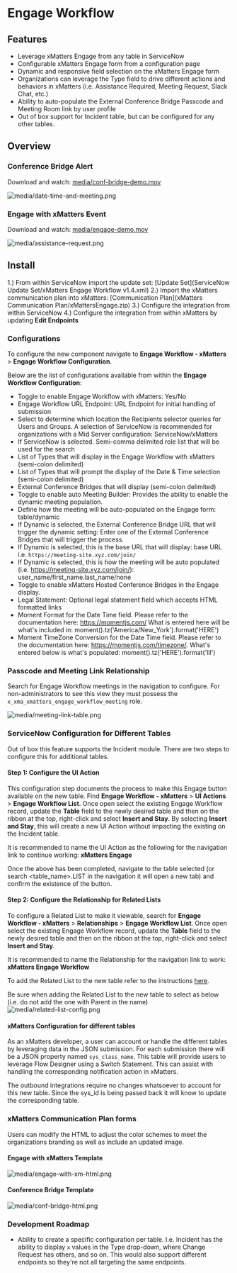 # Engage Workflow

## Features
* Leverage xMatters Engage from any table in ServiceNow
* Configurable xMatters Engage form from a configuration page
* Dynamic and responsive field selection on the xMatters Engage form
* Organizations can leverage the Type field to drive different actions and behaviors in xMatters (i.e. Assistance Required, Meeting Request, Slack Chat, etc.)
* Ability to auto-populate the External Conference Bridge Passcode and Meeting Room link by user profile
* Out of box support for Incident table, but can be configured for any other tables.

## Overview
### Conference Bridge Alert

Download and watch: [media/conf-bridge-demo.mov](media/conf-bridge-demo.mov)

![media/date-time-and-meeting.png](media/date-time-and-meeting.png)

### Engage with xMatters Event

Download and watch: [media/engage-demo.mov](media/engage-demo.mov)

![media/assistance-request.png](media/assistance-request.png)

## Install
1.) From within ServiceNow import the update set: [Update Set](ServiceNow Update Set/xMatters Engage Workflow v1.4.xml)
2.) Import the xMatters communication plan into xMatters: [Communication Plan](xMatters Communication Plan/xMattersEngage.zip)
3.) Configure the integration from within ServiceNow
4.) Configure the integration from within xMatters by updating **Edit Endpoints**

### Configurations
To configure the new component navigate to **Engage Workflow - xMatters** > **Engage Workflow Configuration**.

Below are the list of configurations available from within the **Engage Workflow Configuration**:
* Toggle to enable Engage Workflow with xMatters: Yes/No
* Engage Workflow URL Endpoint: URL Endpoint for initial handling of submission
* Select to determine which location the Recipients selector queries for Users and Groups. A selection of ServiceNow is recommended for organizations with a Mid Server configuration: ServiceNow/xMatters
* If ServiceNow is selected. Semi-comma delimited role list that will be used for the search
* List of Types that will display in the Engage Workflow with xMatters (semi-colon delimited)
* List of Types that will prompt the display of the Date & Time selection (semi-colon delimited)
* External Conference Bridges that will display (semi-colon delimited)
* Toggle to enable auto Meeting Builder: Provides the ability to enable the dynamic meeting population.
* Define how the meeting will be auto-populated on the Engage form: table/dynamic
* If Dynamic is selected, the External Conference Bridge URL that will trigger the dynamic setting: Enter one of the External Conference Bridges that will trigger the process.
* If Dynamic is selected, this is the base URL that will display: base URL i.e. `https://meeting-site.xyz.com/join/`
* If Dynamic is selected, this is how the meeting will be auto populated (i.e. https://meeting-site.xyz.com/join/): user_name/first_name.last_name/none
* Toggle to enable xMatters Hosted Conference Bridges in the Engage display.
* Legal Statement: Optional legal statement field which accepts HTML formatted links
* Moment Format for the Date Time field. Please refer to the documentation here: https://momentjs.com/ What is entered here will be what's included in: moment().tz('America/New_York').format('HERE')
* Moment TimeZone Conversion for the Date Time field. Please refer to the documentation here: https://momentjs.com/timezone/. What's entered below is what's populated: moment().tz('HERE').format('lll')

### Passcode and Meeting Link Relationship
Search for Engage Workflow meetings in the navigation to configure. For non-administrators to see this view they must possess the `x_xma_xmatters_engage_workflow_meeting` role.

![media/meeting-link-table.png](media/meeting-link-table.png)

### ServiceNow Configuration for Different Tables
Out of box this feature supports the Incident module. There are two steps to configure this for additional tables.

#### Step 1: Configure the UI Action
This configuration step documents the process to make this Engage button available on the new table. Find **Engage Workflow - xMatters** > **UI Actions** > **Engage Workflow List**. Once open select the existing Engage Workflow record, update the **Table** field to the newly desired table and then on the ribbon at the top, right-click and select **Insert and Stay**. By selecting **Insert and Stay**, this will create a new UI Action without impacting the existing on the Incident table.

It is recommended to name the UI Action as the following for the navigation link to continue working: **xMatters Engage**

Once the above has been completed, navigate to the table selected (or search <table_name>.LIST in the navigation it will open a new tab) and confirm the existence of the button.

#### Step 2: Configure the Relationship for Related Lists
To configure a Related List to make it viewable, search for **Engage Workflow - xMatters** > **Relationships** > **Engage Workflow List**. Once open select the existing Engage Workflow record, update the **Table** field to the newly desired table and then on the ribbon at the top, right-click and select **Insert and Stay**.

It is recommended to name the Relationship for the navigation link to work: **xMatters Engage Workflow**

To add the Related List to the new table refer to the instructions [here](https://support.xmatters.com/hc/en-us/articles/115004327803-ServiceNow-integration-version-5-1-#add_related_list).

Be sure when adding the Related List to the new table to select as below (i.e. do not add the one with Parent in the name)
![media/related-list-config.png](media/related-list-config.png)

#### xMatters Configuration for different tables

As an xMatters developer, a user can account or handle the different tables by leveraging data in the JSON submission. For each submission there will be a JSON property named `sys_class_name`. This table will provide users to leverage Flow Designer using a Switch Statement. This can assist with handling the corresponding notification action in xMatters.

The outbound integrations require no changes whatsoever to account for this new table. Since the sys_id is being passed back it will know to update the corresponding table.

### xMatters Communication Plan forms
Users can modify the HTML to adjust the color schemes to meet the organizations branding as well as include an updated image.

#### Engage with xMatters Template

![media/engage-with-xm-html.png](media/engage-with-xm-html.png)

#### Conference Bridge Template

![media/conf-bridge-html.png](media/conf-bridge-html.png)

### Development Roadmap
* Ability to create a specific configuration per table. I.e. Incident has the ability to display `x` values in the Type drop-down, where Change Request has others, and so on. This would also support different endpoints so they're not all targeting the same endpoints.

